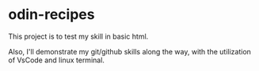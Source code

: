 # odin-recipes

This project is to test my skill in basic html.

Also, I'll demonstrate my git/github skills along the way, with the utilization of VsCode and linux terminal.